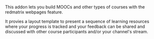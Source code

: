 This addon lets you build MOOCs and other types of courses with the redmatrix webpages feature.

It provies a layout template to present a sequence of learning resources where your progress is tracked and your feedback can be shared and discussed with other course participants and/or your channel's stream.
